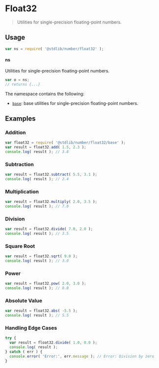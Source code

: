 <!--

@license Apache-2.0

Copyright (c) 2018 The Stdlib Authors.

Licensed under the Apache License, Version 2.0 (the "License");
you may not use this file except in compliance with the License.
You may obtain a copy of the License at

   http://www.apache.org/licenses/LICENSE-2.0

Unless required by applicable law or agreed to in writing, software
distributed under the License is distributed on an "AS IS" BASIS,
WITHOUT WARRANTIES OR CONDITIONS OF ANY KIND, either express or implied.
See the License for the specific language governing permissions and
limitations under the License.

-->

# Float32

> Utilities for single-precision floating-point numbers.

<section class="usage">

## Usage

```javascript
var ns = require( '@stdlib/number/float32' );
```

#### ns

Utilities for single-precision floating-point numbers.

```javascript
var o = ns;
// returns {...}
```

The namespace contains the following:

<!-- <toc pattern="*"> -->

<div class="namespace-toc">

-   <span class="signature">[`base`][@stdlib/number/float32/base]</span><span class="delimiter">: </span><span class="description">base utilities for single-precision floating-point numbers.</span>

</div>

<!-- </toc> -->

</section>

<!-- /.usage -->

<section class="examples">

## Examples

### Addition

```javascript
var float32 = require( '@stdlib/number/float32/base' );
var result = float32.add( 1.5, 2.3 );
console.log( result ); // 3.8
```

### Subtraction

```javascript
var result = float32.subtract( 5.5, 3.1 );
console.log( result ); // 2.4
```

### Multiplication

```javascript
var result = float32.multiply( 2.0, 3.5 );
console.log( result ); // 7.0
```

### Division

```javascript
var result = float32.divide( 7.0, 2.0 );
console.log( result ); // 3.5
```

### Square Root

```javascript
var result = float32.sqrt( 9.0 );
console.log( result ); // 3.0
```

### Power

```javascript
var result = float32.pow( 2.0, 3.0 );
console.log( result ); // 8.0
```

### Absolute Value

```javascript
var result = float32.abs( -5.5 );
console.log( result ); // 5.5
```

### Handling Edge Cases

```javascript
try {
  var result = float32.divide( 1.0, 0.0 );
  console.log( result );
} catch ( err ) {
  console.error( 'Error:', err.message ); // Error: Division by zero
}
```

</section>

<!-- /.examples -->

<section class="related">

</section>

<!-- /.related -->

<section class="links">

<!-- <toc-links> -->

[@stdlib/number/float32/base]: https://github.com/stdlib-js/stdlib/tree/develop/lib/node_modules/%40stdlib/number/float32/base

<!-- </toc-links> -->

</section>
